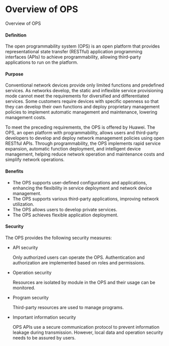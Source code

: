 Overview of OPS
===============

Overview of OPS

#### Definition

The open programmability system (OPS) is an open platform that provides representational state transfer (RESTful) application programming interfaces (APIs) to achieve programmability, allowing third-party applications to run on the platform.


#### Purpose

Conventional network devices provide only limited functions and predefined services. As networks develop, the static and inflexible service provisioning mode cannot meet the requirements for diversified and differentiated services. Some customers require devices with specific openness so that they can develop their own functions and deploy proprietary management policies to implement automatic management and maintenance, lowering management costs.

To meet the preceding requirements, the OPS is offered by Huawei. The OPS, an open platform with programmability, allows users and third-party developers to develop and deploy network management policies using open RESTful APIs. Through programmability, the OPS implements rapid service expansion, automatic function deployment, and intelligent device management, helping reduce network operation and maintenance costs and simplify network operations.


#### Benefits

* The OPS supports user-defined configurations and applications, enhancing the flexibility in service deployment and network device management.
* The OPS supports various third-party applications, improving network utilization.
* The OPS allows users to develop private services.
* The OPS achieves flexible application deployment.

#### Security

The OPS provides the following security measures:

* API security
  
  Only authorized users can operate the OPS. Authentication and authorization are implemented based on roles and permissions.
* Operation security
  
  Resources are isolated by module in the OPS and their usage can be monitored.
* Program security
  
  Third-party resources are used to manage programs.
* Important information security
  
  OPS APIs use a secure communication protocol to prevent information leakage during transmission. However, local data and operation security needs to be assured by users.